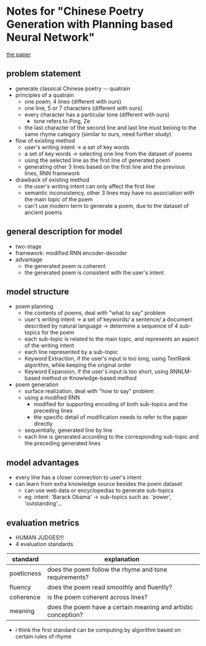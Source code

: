 # Notes for "Chinese Poetry Generation with Planning based Neural Network"

[the paper](https://github.com/RapGenerator/WangShijun/blob/master/Chinese%20Poetry%20Generation%20with%20Planning%20based%20Neural%20Network.pdf)

## problem statement

- generate classical Chinese poetry -- quatrain
- principles of a quatrain
	- one poem, 4 lines (different with ours)
	- one line, 5 or 7 characters (different with ours)
	- every character has a particular tone (different with ours)
		- tone refers to Ping, Ze
	- the last character of the second line and last line must belong to the same rhyme category (similar to ours, need further study)
- flow of existing method
	- user's writing intent -> a set of key words
	- a set of key words -> selecting one line from the dataset of poems
	- using the selected line as the first line of generated poem
	- generating other 3 lines based on the first line and the previous lines, RNN framework
- drawback of existing method
	- the user's writing intent can only affect the first line
	- semantic inconsistency, other 3 lines may have no association with the main topic of the poem
	- can't use modern term to generate a poem, due to the dataset of ancient poems

## general description for model

- two-stage
- framework: modified RNN encoder-decoder
- advantage
	- the generated poem is coherent
	- the generated poem is consistent with the user's intent

## model structure

- poem planning
	- the contents of poems, deal with "what to say" problem
	- user's writing intent -> a set of keywords/ a sentence/ a document described by natural language -> determine a sequence of 4 sub-topics for the poem
	- each sub-topic is related to the main topic, and represents an aspect of the writing intent
	- each line represented by a sub-topic
	- Keyword Extraction, if the user's input is too long, using TextRank algorithm, while keeping the original order
	- Keyword Expansion, if the user's input is too short, using RNNLM-based method or Knowledge-based method
- poem generation
	- surface realization, deal with "how to say" problem
	- using a modified RNN
		- modified for supporting encoding of both sub-topics and the preceding lines
		- the specific detail of modification needs to refer to the paper directly
	- sequentially, generated line by line
	- each line is generated according to the corresponding sub-topic and the preceding generated lines

## model advantages

- every line has a closer connection to user's intent
- can learn from extra knowledge source besides the poem dataset
	- can use web data or encyclopedias to generate sub-topics
	- eg: intent: 'Barack Obama' -> sub-topics such as: 'power', 'outstanding'...

## evaluation metrics

- HUMAN JUDGES!!!
- 4 evaluation standards

| standard | explanation |
|----------|------|
| poeticness | does the poem follow the rhyme and tone requirements? |
| fluency | does the poem read smoothly and fluently? |
| coherence | is the poem coherent across lines? |
| meaning | does the poem have a certain meaning and artistic conception? |

- i think the first standard can be computing by algorithm based on certain rules of rhyme
